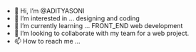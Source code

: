 - 👋 Hi, I’m @ADITYASONI
- 👀 I’m interested in ... designing and coding
- 🌱 I’m currently learning ... FRONT_END web development
- 💞️ I’m looking to collaborate with my team for a web project.
- 📫 How to reach me ...  

<!---
ADDIS0NI/ADDIS0NI is a ✨ special ✨ repository because its `README.md` (this file) appears on your GitHub profile.
You can click the Preview link to take a look at your changes.
--->
